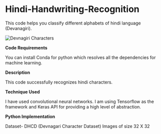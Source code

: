 # Hindi-Handwriting-Recognition

This code helps you classify different alphabets of hindi language (Devanagiri).

![Devnagiri Characters](https://miro.medium.com/max/980/1*dmZC4dCbLiVJiJb2Zpuiaw.png)

**Code Requirements**

You can install Conda for python which resolves all the dependencies for machine learning.

**Description**

This code successfully recognizes hindi characters.

**Technique Used**

I have used convolutional neural networks. I am using Tensorflow as the framework and Keras API for providing a high level of abstraction.

**Python Implementation**

Dataset- DHCD (Devnagari Character Dataset)
Images of size 32 X 32
